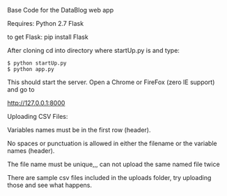 Base Code for the DataBlog web app

Requires:
Python 2.7
Flask

to get Flask:
pip install Flask

After cloning cd into directory where startUp.py is and type:

```
$ python startUp.py
$ python app.py
```

This should start the server.  Open a Chrome or FireFox (zero IE support) and go to 

http://127.0.0.1:8000


Uploading CSV Files:

Variables names must be in the first row (header).

No spaces or punctuation is allowed in either the filename or the variable names (header).

The file name must be unique,,, can not upload the same named file twice

There are sample csv files included in the uploads folder, try uploading those and see what happens.
